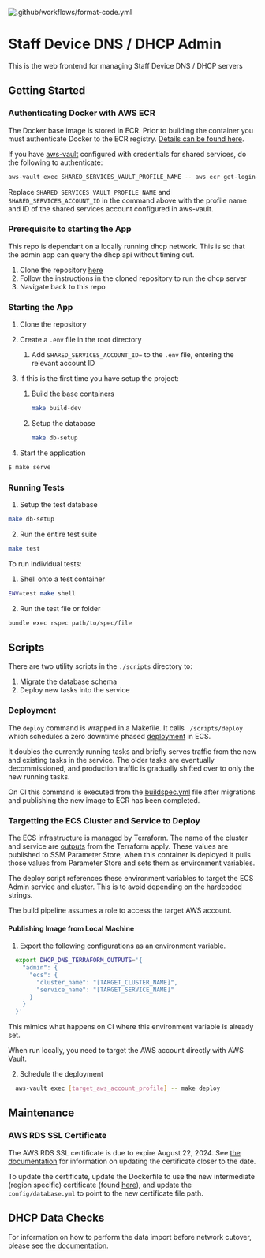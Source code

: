 ![.github/workflows/format-code.yml](https://github.com/ministryofjustice/staff-device-dns-dhcp-admin/workflows/.github/workflows/format-code.yml/badge.svg)

# Staff Device DNS / DHCP Admin

This is the web frontend for managing Staff Device DNS / DHCP servers

## Getting Started

### Authenticating Docker with AWS ECR

The Docker base image is stored in ECR. Prior to building the container you must authenticate Docker to the ECR registry. [Details can be found here](https://docs.aws.amazon.com/AmazonECR/latest/userguide/Registries.html#registry_auth).

If you have [aws-vault](https://github.com/99designs/aws-vault#installing) configured with credentials for shared services, do the following to authenticate:

```bash
aws-vault exec SHARED_SERVICES_VAULT_PROFILE_NAME -- aws ecr get-login-password --region eu-west-2 | docker login --username AWS --password-stdin SHARED_SERVICES_ACCOUNT_ID.dkr.ecr.eu-west-2.amazonaws.com
```

Replace ```SHARED_SERVICES_VAULT_PROFILE_NAME``` and ```SHARED_SERVICES_ACCOUNT_ID``` in the command above with the profile name and ID of the shared services account configured in aws-vault.

### Prerequisite to starting the App

This repo is dependant on a locally running dhcp network. This is so that the admin app can query the dhcp api without timing out.
1. Clone the repository [here](https://github.com/ministryofjustice/staff-device-dhcp-server)
1. Follow the instructions in the cloned repository to run the dhcp server
1. Navigate back to this repo

### Starting the App

1. Clone the repository
1. Create a `.env` file in the root directory
   1. Add `SHARED_SERVICES_ACCOUNT_ID=` to the `.env` file, entering the relevant account ID
1. If this is the first time you have setup the project:

   1. Build the base containers

      ```sh
      make build-dev
      ```

   2. Setup the database

      ```sh
      make db-setup
      ```

1. Start the application

```sh
$ make serve
```

### Running Tests

1. Setup the test database

```sh
make db-setup
```

2. Run the entire test suite

```sh
make test
```

To run individual tests:

1. Shell onto a test container

```sh
ENV=test make shell
```

2. Run the test file or folder

```sh
bundle exec rspec path/to/spec/file
```

## Scripts

There are two utility scripts in the `./scripts` directory to:

1. Migrate the database schema
2. Deploy new tasks into the service

### Deployment

The `deploy` command is wrapped in a Makefile. It calls `./scripts/deploy` which schedules a zero downtime phased [deployment](https://docs.aws.amazon.com/AmazonECS/latest/developerguide/update-service.html) in ECS.

It doubles the currently running tasks and briefly serves traffic from the new and existing tasks in the service.
The older tasks are eventually decommissioned, and production traffic is gradually shifted over to only the new running tasks.

On CI this command is executed from the [buildspec.yml](./buildspec.yml) file after migrations and publishing the new image to ECR has been completed.

### Targetting the ECS Cluster and Service to Deploy

The ECS infrastructure is managed by Terraform. The name of the cluster and service are [outputs](https://www.terraform.io/docs/configuration/outputs.html) from the Terraform apply. These values are published to SSM Parameter Store, when this container is deployed it pulls those values from Parameter Store and sets them as environment variables.

The deploy script references these environment variables to target the ECS Admin service and cluster. This is to avoid depending on the hardcoded strings.

The build pipeline assumes a role to access the target AWS account.

#### Publishing Image from Local Machine

1. Export the following configurations as an environment variable.

```bash
  export DHCP_DNS_TERRAFORM_OUTPUTS='{
    "admin": {
      "ecs": {
        "cluster_name": "[TARGET_CLUSTER_NAME]",
        "service_name": "[TARGET_SERVICE_NAME]"
      }
    }
  }'
```

This mimics what happens on CI where this environment variable is already set.

When run locally, you need to target the AWS account directly with AWS Vault.

2. Schedule the deployment

```bash
  aws-vault exec [target_aws_account_profile] -- make deploy
```

## Maintenance

### AWS RDS SSL Certificate

The AWS RDS SSL certificate is due to expire August 22, 2024. See [the documentation](https://docs.aws.amazon.com/documentdb/latest/developerguide/ca_cert_rotation.html) for information on updating the certificate closer to the date.

To update the certificate, update the Dockerfile to use the new intermediate (region specific) certificate (found [here](https://docs.aws.amazon.com/AmazonRDS/latest/UserGuide/UsingWithRDS.SSL.html)), and update the `config/database.yml` to point to the new certificate file path.

## DHCP Data Checks

For information on how to perform the data import before network cutover, please see [the documentation](docs/cutover_data_checks.md).